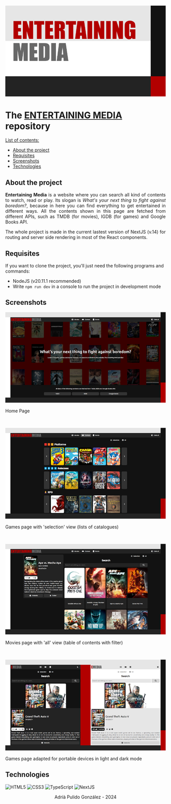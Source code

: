 ![Entertaining Media Front Page](/README%20sources/repositoryImage.png)


# The [**ENTERTAINING MEDIA**](https://entertaining-media-sand.vercel.app/) repository

<u>List of contents:</u>

- [About the project](#about-the-project)
- [Requisites](#requisites)
- [Screenshots](#screenshots)
- [Technologies](#technologies)

## About the project

<p align="justify"><strong>Entertaining Media</strong> is a website where you can search all kind of contents to watch, read or play. Its slogan is <i>What's your next thing to fight against boredom?</i>, because in here you can find everything to get entertained in different ways. All the contents shown in this page are fetched from different APIs, such as TMDB (for movies), IGDB (for games) and Google Books API.</p>

<p align="justify">The whole project is made in the current lastest version of NextJS (v.14) for routing and server side rendering in most of the React components.</p>

## Requisites
If you want to clone the project, you'll just need the following programs and commands:
  
  - NodeJS (v20.11.1 recommended)
  - Write `npm run dev` in a console to run the project in development mode

## Screenshots
![Home page](/README%20sources/homePage.png)
<p>Home Page</p>
<br/>

![Selection view](/README%20sources/selectionView.png)
<p>Games page with 'selection' view (lists of catalogues)</p>
<br/>

![All view](/README%20sources/allView.png)
<p>Movies page with 'all' view (table of contents with filter)</p>
<br/>

![Portable device view in light and dark mode](/README%20sources/deviceViewMode.png)
<p>Games page adapted for portable devices in light and dark mode</p>

## Technologies
![HTML5](https://img.shields.io/badge/HTML5-E34F26?style=for-the-badge&logo=html5&logoColor=white)
![CSS3](https://img.shields.io/badge/CSS3-1572B6?style=for-the-badge&logo=css3&logoColor=white)
![TypeScript](https://img.shields.io/badge/Typescript-007ACC?style=for-the-badge&logo=typescript&logoColor=white&color=blue)
![NextJS](https://img.shields.io/badge/next%20js-000000?style=for-the-badge&logo=nextdotjs&logoColor=white)

<p align="center">Adrià Pulido González - 2024</p>